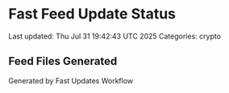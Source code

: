 # Fast Feed Update Status
Last updated: Thu Jul 31 19:42:43 UTC 2025
Categories: crypto

## Feed Files Generated

Generated by Fast Updates Workflow
